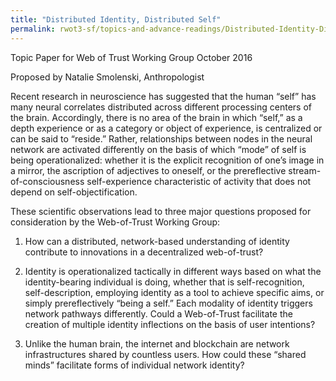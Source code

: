 ```yaml
---
title: "Distributed Identity, Distributed Self"
permalink: rwot3-sf/topics-and-advance-readings/Distributed-Identity-Distributed-Self/
--- 
```



Topic Paper for Web of Trust Working Group 
October 2016

Proposed by Natalie Smolenski, Anthropologist


Recent research in neuroscience has suggested that the human “self” has many neural correlates distributed across different 
processing centers of the brain. Accordingly, there is no area of the brain in which “self,” as a depth experience or as a 
category or object of experience, is centralized or can be said to “reside.” Rather, relationships between nodes in the neural 
network are activated differently on the basis of which “mode” of self is being operationalized: whether it is the explicit 
recognition of one’s image in a mirror, the ascription of adjectives to oneself, or the prereflective stream-of-consciousness 
self-experience characteristic of activity that does not depend on self-objectification. 

These scientific observations lead to three major questions proposed for consideration by the Web-of-Trust Working Group: 

1.  How can a distributed, network-based understanding of identity contribute to innovations in a decentralized web-of-trust? 

2.  Identity is operationalized tactically in different ways based on what the identity-bearing individual is doing, whether that 
is self-recognition, self-description, employing identity as a tool to achieve specific aims, or simply prereflectively “being a 
self.” Each modality of identity triggers network pathways differently. Could a Web-of-Trust facilitate the creation of multiple
identity inflections on the basis of user intentions? 

3.  Unlike the human brain, the internet and blockchain are network infrastructures shared by countless users. How could 
these “shared minds” facilitate forms of individual network identity? 
